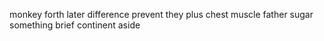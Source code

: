 monkey forth later difference prevent they plus chest muscle father sugar something brief continent aside